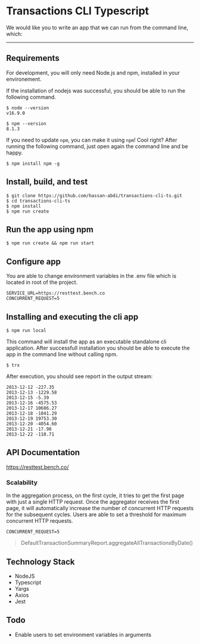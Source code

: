 # Transactions CLI Typescript

We would like you to write an app that we can run from the command line, which:

---
## Requirements

For development, you will only need Node.js and npm, installed in your environement.

If the installation of nodejs was successful, you should be able to run the following command.

    $ node --version
    v16.9.0

    $ npm --version
    8.1.3

If you need to update `npm`, you can make it using `npm`! Cool right? After running the following command, just open again the command line and be happy.

    $ npm install npm -g

## Install, build, and test

    $ git clone https://github.com/hassan-abdi/transactions-cli-ts.git
    $ cd transactions-cli-ts
    $ npm install
    $ npm run create

## Run the app using npm

    $ npm run create && npm run start

## Configure app

You are able to change environment variables in the .env file which is located in root of the project.

    SERVICE_URL=https://resttest.bench.co
    CONCURRENT_REQUEST=5


## Installing and executing the cli app

    $ npm run local

This command will install the app as an executable standalone cli application. After successfull installation you should be able to execute the app in the command line without calling npm.

    $ trx

After execution, you should see report in the output stream:

    2013-12-12 -227.35
    2013-12-13 -1229.58
    2013-12-15 -5.39
    2013-12-16 -4575.53
    2013-12-17 10686.27
    2013-12-18 -1841.29
    2013-12-19 19753.30
    2013-12-20 -4054.60
    2013-12-21 -17.98
    2013-12-22 -110.71

## API Documentation
https://resttest.bench.co/

### Scalability
In the aggregation process, on the first cycle, it tries to get the first page with just a single HTTP request. Once the aggregator receives the first page, it will automatically increase the number of concurrent HTTP requests for the subsequent cycles. Users are able to set a threshold for maximum concurrent HTTP requests.  

    CONCURRENT_REQUEST=5

>DefaultTransactionSummaryReport.aggregateAllTransactionsByDate()


## Technology Stack
- NodeJS
- Typescript
- Yargs
- Axios
- Jest

## Todo
- Enable users to set environment variables in arguments
